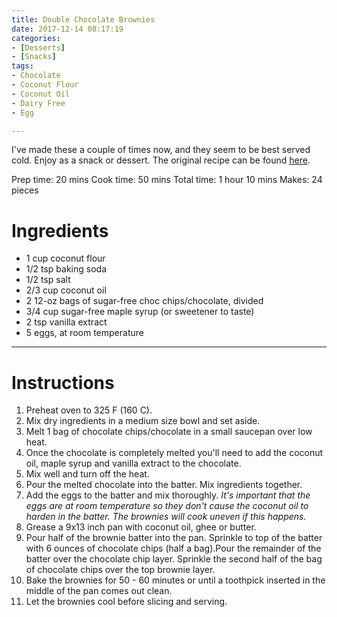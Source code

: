 ```yaml
---
title: Double Chocolate Brownies
date: 2017-12-14 08:17:19
categories:
- [Desserts]
- [Snacks]
tags:
- Chocolate
- Coconut Flour
- Coconut Oil
- Dairy Free
- Egg

---
```


I've made these a couple of times now, and they seem to be best served cold. Enjoy as a snack or dessert. The original recipe can be found [here](http://thecoconutmama.com/coconut-flour-brownies/). 

<!--more-->

Prep time: 20 mins
Cook time: 50 mins
Total time: 1 hour 10 mins
Makes: 24 pieces

# Ingredients
- 1 cup coconut flour
- 1/2 tsp baking soda
- 1/2 tsp salt
- 2/3 cup coconut oil
- 2 12-oz bags of sugar-free choc chips/chocolate, divided
- 3/4 cup sugar-free maple syrup (or sweetener to taste)
- 2 tsp vanilla extract
- 5 eggs, at room temperature


---

# Instructions
1. Preheat oven to 325 F (160 C).
2. Mix dry ingredients in a medium size bowl and set aside.
3. Melt 1 bag of chocolate chips/chocolate in a small saucepan over low heat.
4. Once the chocolate is completely melted you'll need to add the coconut oil, maple syrup and vanilla extract to the chocolate.
5. Mix well and turn off the heat.
6. Pour the melted chocolate into the batter. Mix ingredients together.
7. Add the eggs to the batter and mix thoroughly. *It's important that the eggs are at room temperature so they don't cause the coconut oil to harden in the batter. The brownies will cook uneven if this happens.*
8. Grease a 9x13 inch pan with coconut oil, ghee or butter.
9. Pour half of the brownie batter into the pan. Sprinkle to top of the batter with 6 ounces of chocolate chips (half a bag).Pour the remainder of the batter over the chocolate chip layer. Sprinkle the second half of the bag of chocolate chips over the top brownie layer.
10. Bake the brownies for 50 - 60 minutes or until a toothpick inserted in the middle of the pan comes out clean.
11. Let the brownies cool before slicing and serving.